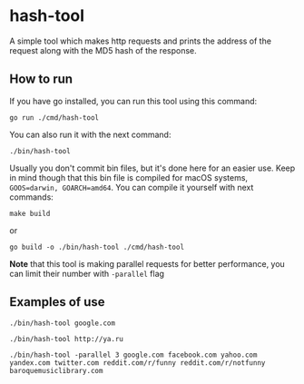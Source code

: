 # hash-tool

A simple tool which makes http requests and prints the address of the request along with the MD5 hash of the response.

## How to run

If you have go installed, you can run this tool using this command: 
```
go run ./cmd/hash-tool
```

You can also run it with the next command:
```
./bin/hash-tool
```
Usually you don't commit bin files, but it's done here for an easier use. Keep in mind though that this bin file is compiled for macOS systems, `GOOS=darwin, GOARCH=amd64`. You can compile it yourself with next commands:
```
make build
```
or
```
go build -o ./bin/hash-tool ./cmd/hash-tool
```

**Note** that this tool is making parallel requests for better performance, you can limit their number with `-parallel` flag

## Examples of use

```
./bin/hash-tool google.com

./bin/hash-tool http://ya.ru

./bin/hash-tool -parallel 3 google.com facebook.com yahoo.com yandex.com twitter.com reddit.com/r/funny reddit.com/r/notfunny baroquemusiclibrary.com
```
